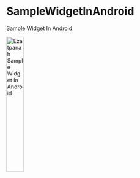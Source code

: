 # SampleWidgetInAndroid

Sample Widget In Android

<img alt="Ezatpanah Sample Widget In Android" src="screenshot/Screenshot_1646295471.pngg" width="30%">
